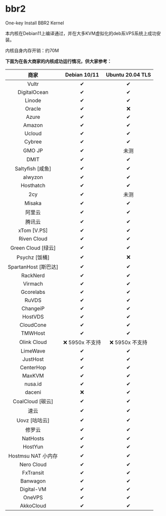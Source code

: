 # bbr2
One-key Install BBR2 Kernel

本内核在Debian11上编译通过，并在大多KVM虚拟化的deb系VPS系统上成功安装。

内核自身内存开销：约70M

**下面为在各大商家的内核成功运行情况，供大家参考：**

|         商家         |  Debian 10/11  | Ubuntu 20.04 TLS |
| :------------------: | :------------: | :--------------: |
|        Vultr         |       ✔        |        ✔         |
|     DigitalOcean     |       ✔        |        ✔         |
|        Linode        |       ✔        |        ✔         |
|        Oracle        |       ✔        |        ❌         |
|        Azure         |       ✔        |        ✔         |
|        Amazon        |       ✔        |        ✔         |
|        Ucloud        |       ✔        |        ✔         |
|        Cybree        |       ✔        |        ✔         |
|        GMO JP        |       ✔        |       未测       |
|         DMIT         |       ✔        |        ✔         |
|   Saltyfish [咸鱼]   |       ✔        |        ✔         |
|       alwyzon        |       ✔        |        ✔         |
|      Hosthatch       |       ✔        |        ✔         |
|         2cy          |       ✔        |       未测       |
|        Misaka        |       ✔        |        ✔         |
|        阿里云        |       ✔        |        ✔         |
|        腾讯云        |       ✔        |        ✔         |
|     xTom [V.PS]      |       ✔        |        ✔         |
|     Riven Cloud      |       ✔        |        ✔         |
|  Green Cloud [绿云]  |       ✔        |        ✔         |
|    Psychz [饭桶]     |       ✔        |        ❌         |
| SpartanHost [斯巴达] |       ✔        |        ✔         |
|       RackNerd       |       ✔        |        ✔         |
|       Virmach        |       ✔        |        ✔         |
|      Gcorelabs       |       ✔        |        ✔         |
|        RuVDS         |       ✔        |        ✔         |
|       ChangeiP       |       ✔        |        ✔         |
|       HostVDS        |       ✔        |        ✔         |
|      CloudCone       |       ✔        |        ✔         |
|       TMWHost        |       ✔        |        ✔         |
|     Olink Cloud      | ❌ 5950x 不支持 |  ❌ 5950x 不支持  |
|       LimeWave       |       ✔        |        ✔         |
|       JustHost       |       ✔        |        ✔         |
|      CenterHop       |       ✔        |        ✔         |
|        MaxKVM        |       ✔        |        ✔         |
|       nusa.id        |       ✔        |        ✔         |
|        daceni        |       ❌        |        ✔         |
|   CoalCloud [碳云]   |       ✔        |        ✔         |
|         速云         |       ✔        |        ✔         |
|    Uovz [咕咕云]     |       ✔        |        ✔         |
|        修罗云        |       ✔        |        ✔         |
|       NatHosts       |       ✔        |        ✔         |
|       HostYun        |       ✔        |        ✔         |
|  Hostmsu NAT 小内存  |       ✔        |        ✔         |
|      Nero Cloud      |       ✔        |        ✔         |
|      FxTransit       |       ✔        |        ✔         |
|       Banwagon       |       ✔        |        ✔         |
|      Digital-VM      |       ✔        |        ✔         |
|        OneVPS        |       ✔        |        ✔         |
|      AkkoCloud       |       ✔        |        ✔         |
